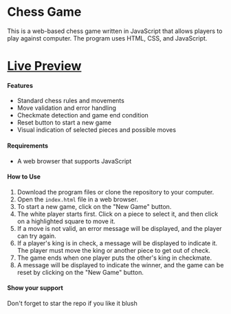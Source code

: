 # Chess Game

This is a web-based chess game written in JavaScript that allows players to play against computer. The program uses HTML, CSS, and JavaScript. 


# [Live Preview](https://playnowchess.vercel.app/) 


#### Features

- Standard chess rules and movements
- Move validation and error handling
- Checkmate detection and game end condition
- Reset button to start a new game
- Visual indication of selected pieces and possible moves

#### Requirements

- A web browser that supports JavaScript



#### How to Use

1. Download the program files or clone the repository to your computer.
2. Open the `index.html` file in a web browser.
3. To start a new game, click on the "New Game" button.
4. The white player starts first. Click on a piece to select it, and then click on a highlighted square to move it.
5. If a move is not valid, an error message will be displayed, and the player can try again.
6. If a player's king is in check, a message will be displayed to indicate it. The player must move the king or another piece to get out of check.
7. The game ends when one player puts the other's king in checkmate.
8. A message will be displayed to indicate the winner, and the game can be reset by clicking on the "New Game" button.

#### Show your support
<!-- Give a ⭐ if you like this project. -->
Don't forget to star the repo if you like it blush
